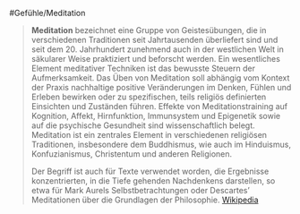 #Gefühle/Meditation
> **Meditation** bezeichnet eine Gruppe von Geistesübungen, die in verschiedenen Traditionen seit Jahrtausenden überliefert sind und seit dem 20. Jahrhundert zunehmend auch in der westlichen Welt in säkularer Weise praktiziert und beforscht werden. Ein wesentliches Element meditativer Techniken ist das bewusste Steuern der Aufmerksamkeit. Das Üben von Meditation soll abhängig vom Kontext der Praxis nachhaltige positive Veränderungen im Denken, Fühlen und Erleben bewirken oder zu spezifischen, teils religiös definierten Einsichten und Zuständen führen. Effekte von Meditationstraining auf Kognition, Affekt, Hirnfunktion, Immunsystem und Epigenetik sowie auf die psychische Gesundheit sind wissenschaftlich belegt. Meditation ist ein zentrales Element in verschiedenen religiösen Traditionen, insbesondere dem Buddhismus, wie auch im Hinduismus, Konfuzianismus, Christentum und anderen Religionen.
>
> Der Begriff ist auch für Texte verwendet worden, die Ergebnisse konzentrierten, in die Tiefe gehenden Nachdenkens darstellen, so etwa für Mark Aurels Selbstbetrachtungen oder Descartes’ Meditationen über die Grundlagen der Philosophie.
> [Wikipedia](https://de.wikipedia.org/wiki/Meditation)